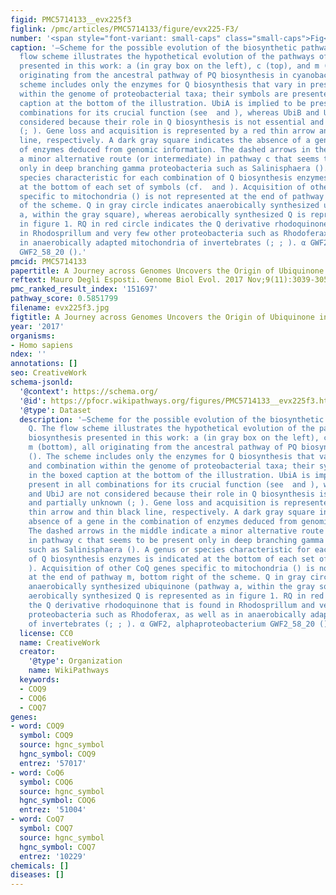 ```yaml
---
figid: PMC5714133__evx225f3
figlink: /pmc/articles/PMC5714133/figure/evx225-F3/
number: '<span style="font-variant: small-caps" class="small-caps">Fig</span> . 3'
caption: '—Scheme for the possible evolution of the biosynthetic pathways of Q. The
  flow scheme illustrates the hypothetical evolution of the pathways of Q biosynthesis
  presented in this work: a (in gray box on the left), c (top), and m (bottom), all
  originating from the ancestral pathway of PQ biosynthesis in cyanobacteria (). The
  scheme includes only the enzymes for Q biosynthesis that vary in presence and combination
  within the genome of proteobacterial taxa; their symbols are presented in the boxed
  caption at the bottom of the illustration. UbiA is implied to be present in all
  combinations for its crucial function (see  and ), whereas UbiB and UbiJ are not
  considered because their role in Q biosynthesis is not essential and partially unknown
  (; ). Gene loss and acquisition is represented by a red thin arrow and thin black
  line, respectively. A dark gray square indicates the absence of a gene in the combination
  of enzymes deduced from genomic information. The dashed arrows in the middle indicate
  a minor alternative route (or intermediate) in pathway c that seems to be present
  only in deep branching gamma proteobacteria such as Salinisphaera (). A genus or
  species characteristic for each combination of Q biosynthesis enzymes is indicated
  at the bottom of each set of symbols (cf.  and ). Acquisition of other CoQ genes
  specific to mitochondria () is not represented at the end of pathway m, bottom right
  of the scheme. Q in gray circle indicates anaerobically synthesized ubiquinone (pathway
  a, within the gray square), whereas aerobically synthesized Q is represented as
  in figure 1. RQ in red circle indicates the Q derivative rhodoquinone that is found
  in Rhodosprillum and very few other proteobacteria such as Rhodoferax, as well as
  in anaerobically adapted mitochondria of invertebrates (; ; ). α GWF2, alphaproteobacterium
  GWF2_58_20 ().'
pmcid: PMC5714133
papertitle: A Journey across Genomes Uncovers the Origin of Ubiquinone in Cyanobacteria.
reftext: Mauro Degli Esposti. Genome Biol Evol. 2017 Nov;9(11):3039-3053.
pmc_ranked_result_index: '151697'
pathway_score: 0.5851799
filename: evx225f3.jpg
figtitle: A Journey across Genomes Uncovers the Origin of Ubiquinone in Cyanobacteria
year: '2017'
organisms:
- Homo sapiens
ndex: ''
annotations: []
seo: CreativeWork
schema-jsonld:
  '@context': https://schema.org/
  '@id': https://pfocr.wikipathways.org/figures/PMC5714133__evx225f3.html
  '@type': Dataset
  description: '—Scheme for the possible evolution of the biosynthetic pathways of
    Q. The flow scheme illustrates the hypothetical evolution of the pathways of Q
    biosynthesis presented in this work: a (in gray box on the left), c (top), and
    m (bottom), all originating from the ancestral pathway of PQ biosynthesis in cyanobacteria
    (). The scheme includes only the enzymes for Q biosynthesis that vary in presence
    and combination within the genome of proteobacterial taxa; their symbols are presented
    in the boxed caption at the bottom of the illustration. UbiA is implied to be
    present in all combinations for its crucial function (see  and ), whereas UbiB
    and UbiJ are not considered because their role in Q biosynthesis is not essential
    and partially unknown (; ). Gene loss and acquisition is represented by a red
    thin arrow and thin black line, respectively. A dark gray square indicates the
    absence of a gene in the combination of enzymes deduced from genomic information.
    The dashed arrows in the middle indicate a minor alternative route (or intermediate)
    in pathway c that seems to be present only in deep branching gamma proteobacteria
    such as Salinisphaera (). A genus or species characteristic for each combination
    of Q biosynthesis enzymes is indicated at the bottom of each set of symbols (cf.  and
    ). Acquisition of other CoQ genes specific to mitochondria () is not represented
    at the end of pathway m, bottom right of the scheme. Q in gray circle indicates
    anaerobically synthesized ubiquinone (pathway a, within the gray square), whereas
    aerobically synthesized Q is represented as in figure 1. RQ in red circle indicates
    the Q derivative rhodoquinone that is found in Rhodosprillum and very few other
    proteobacteria such as Rhodoferax, as well as in anaerobically adapted mitochondria
    of invertebrates (; ; ). α GWF2, alphaproteobacterium GWF2_58_20 ().'
  license: CC0
  name: CreativeWork
  creator:
    '@type': Organization
    name: WikiPathways
  keywords:
  - COQ9
  - COQ6
  - COQ7
genes:
- word: COQ9
  symbol: COQ9
  source: hgnc_symbol
  hgnc_symbol: COQ9
  entrez: '57017'
- word: CoQ6
  symbol: COQ6
  source: hgnc_symbol
  hgnc_symbol: COQ6
  entrez: '51004'
- word: CoQ7
  symbol: COQ7
  source: hgnc_symbol
  hgnc_symbol: COQ7
  entrez: '10229'
chemicals: []
diseases: []
---
```

